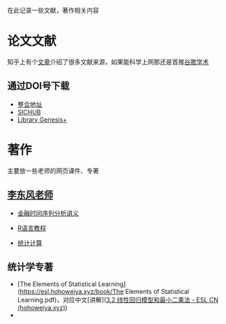 在此记录一些文献，著作相关内容

# 论文文献

知乎上有个[文章](https://zhuanlan.zhihu.com/p/360316431)介绍了很多文献来源，如果能科学上网那还是首推[谷歌学术](https://scholar.google.com/)

## 通过DOI号下载

- [整合地址](http://489.org/)
- [SICHUB](https://sci-hub.se/)
- [Library Genesis+](https://cdn1.booksdl.org/)

# 著作

主要放一些老师的网页课件、专著

## [李东风老师](https://www.math.pku.edu.cn/teachers/lidf/)

- [金融时间序列分析讲义](https://www.math.pku.edu.cn/teachers/lidf/course/fts/ftsnotes/html/_ftsnotes/index.html)
- [R语言教程](https://www.math.pku.edu.cn/teachers/lidf/docs/Rbook/html/_Rbook/index.html)

- [统计计算](https://www.math.pku.edu.cn/teachers/lidf/docs/statcomp/html/_statcompbook/index.html)

## 统计学专著

- [The Elements of Statistical Learning](https://esl.hohoweiya.xyz/book/The Elements of Statistical Learning.pdf)，对应中文[讲解]([3.2 线性回归模型和最小二乘法 - ESL CN (hohoweiya.xyz)](https://esl.hohoweiya.xyz/03-Linear-Methods-for-Regression/3.2-Linear-Regression-Models-and-Least-Squares/index.html))
- 